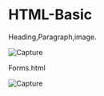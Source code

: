 # HTML-Basic
Heading,Paragraph,image.

![Capture](https://user-images.githubusercontent.com/82565293/118483532-bdc5bd00-b733-11eb-931d-0dc1ee7ab271.PNG)

Forms.html

![Capture](https://user-images.githubusercontent.com/82565293/118483862-2ad95280-b734-11eb-993b-9c9ec41281c4.PNG)


